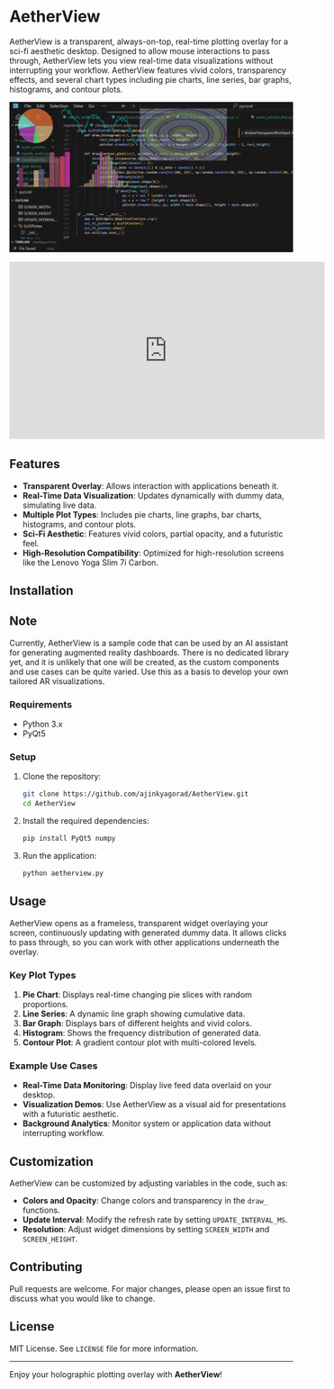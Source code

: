 # AetherView

AetherView is a transparent, always-on-top, real-time plotting overlay for a sci-fi aesthetic desktop. Designed to allow mouse interactions to pass through, AetherView lets you view real-time data visualizations without interrupting your workflow. AetherView features vivid colors, transparency effects, and several chart types including pie charts, line series, bar graphs, histograms, and contour plots.

![screenshot](imgs/vis.png)

<iframe width="560" height="315" src="https://www.youtube.com/embed/XwqkOcA3pzs" frameborder="0" allowfullscreen></iframe>

## Features
- **Transparent Overlay**: Allows interaction with applications beneath it.
- **Real-Time Data Visualization**: Updates dynamically with dummy data, simulating live data.
- **Multiple Plot Types**: Includes pie charts, line graphs, bar charts, histograms, and contour plots.
- **Sci-Fi Aesthetic**: Features vivid colors, partial opacity, and a futuristic feel.
- **High-Resolution Compatibility**: Optimized for high-resolution screens like the Lenovo Yoga Slim 7i Carbon.

## Installation


## Note
Currently, AetherView is a sample code that can be used by an AI assistant for generating augmented reality dashboards. There is no dedicated library yet, and it is unlikely that one will be created, as the custom components and use cases can be quite varied. Use this as a basis to develop your own tailored AR visualizations.

### Requirements
- Python 3.x
- PyQt5

### Setup
1. Clone the repository:
   ```bash
   git clone https://github.com/ajinkyagorad/AetherView.git
   cd AetherView
   ```

2. Install the required dependencies:
   ```bash
   pip install PyQt5 numpy
   ```

3. Run the application:
   ```bash
   python aetherview.py
   ```

## Usage
AetherView opens as a frameless, transparent widget overlaying your screen, continuously updating with generated dummy data. It allows clicks to pass through, so you can work with other applications underneath the overlay.

### Key Plot Types
1. **Pie Chart**: Displays real-time changing pie slices with random proportions.
2. **Line Series**: A dynamic line graph showing cumulative data.
3. **Bar Graph**: Displays bars of different heights and vivid colors.
4. **Histogram**: Shows the frequency distribution of generated data.
5. **Contour Plot**: A gradient contour plot with multi-colored levels.

### Example Use Cases
- **Real-Time Data Monitoring**: Display live feed data overlaid on your desktop.
- **Visualization Demos**: Use AetherView as a visual aid for presentations with a futuristic aesthetic.
- **Background Analytics**: Monitor system or application data without interrupting workflow.

## Customization
AetherView can be customized by adjusting variables in the code, such as:
- **Colors and Opacity**: Change colors and transparency in the `draw_` functions.
- **Update Interval**: Modify the refresh rate by setting `UPDATE_INTERVAL_MS`.
- **Resolution**: Adjust widget dimensions by setting `SCREEN_WIDTH` and `SCREEN_HEIGHT`.

## Contributing
Pull requests are welcome. For major changes, please open an issue first to discuss what you would like to change.

## License
MIT License. See `LICENSE` file for more information.

---

Enjoy your holographic plotting overlay with **AetherView**!
